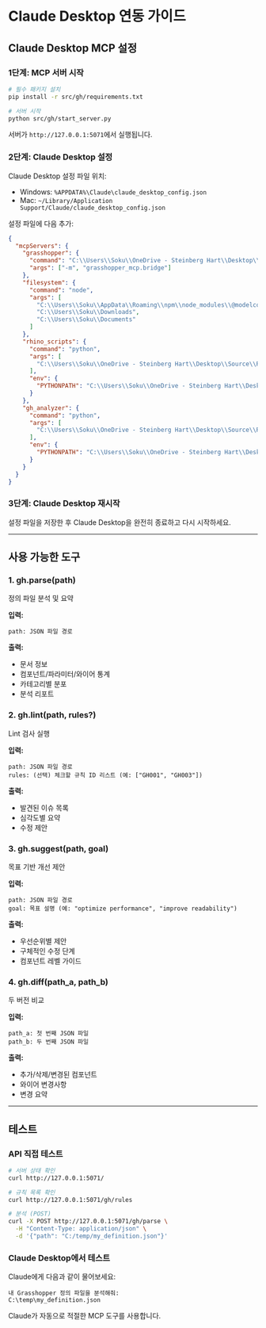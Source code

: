 # Claude Desktop 연동 가이드

## Claude Desktop MCP 설정

### 1단계: MCP 서버 시작

```bash
# 필수 패키지 설치
pip install -r src/gh/requirements.txt

# 서버 시작
python src/gh/start_server.py
```

서버가 `http://127.0.0.1:5071`에서 실행됩니다.

### 2단계: Claude Desktop 설정

Claude Desktop 설정 파일 위치:
- Windows: `%APPDATA%\Claude\claude_desktop_config.json`
- Mac: `~/Library/Application Support/Claude/claude_desktop_config.json`

설정 파일에 다음 추가:

```json
{
  "mcpServers": {
    "grasshopper": {
      "command": "C:\\Users\\Soku\\OneDrive - Steinberg Hart\\Desktop\\Source\\Grasshopper-mcp\\.venv\\Scripts\\python.exe",
      "args": ["-m", "grasshopper_mcp.bridge"]
    },
    "filesystem": {
      "command": "node",
      "args": [
        "C:\\Users\\Soku\\AppData\\Roaming\\npm\\node_modules\\@modelcontextprotocol\\server-filesystem\\dist\\index.js",
        "C:\\Users\\Soku\\Downloads",
        "C:\\Users\\Soku\\Documents"
      ]
    },
    "rhino_scripts": {
      "command": "python",
      "args": [
        "C:\\Users\\Soku\\OneDrive - Steinberg Hart\\Desktop\\Source\\RhinoScripts\\vscode_mcp_server.py"
      ],
      "env": {
        "PYTHONPATH": "C:\\Users\\Soku\\OneDrive - Steinberg Hart\\Desktop\\Source\\RhinoScripts"
      }
    },
    "gh_analyzer": {
      "command": "python",
      "args": [
        "C:\\Users\\Soku\\OneDrive - Steinberg Hart\\Desktop\\Source\\RhinoScripts\\src\\gh\\mcp_server.py"
      ],
      "env": {
        "PYTHONPATH": "C:\\Users\\Soku\\OneDrive - Steinberg Hart\\Desktop\\Source\\RhinoScripts"
      }
    }
  }
}
```

### 3단계: Claude Desktop 재시작

설정 파일을 저장한 후 Claude Desktop을 완전히 종료하고 다시 시작하세요.

---

## 사용 가능한 도구

### 1. gh.parse(path)
정의 파일 분석 및 요약

**입력:**
```
path: JSON 파일 경로
```

**출력:**
- 문서 정보
- 컴포넌트/파라미터/와이어 통계
- 카테고리별 분포
- 분석 리포트

### 2. gh.lint(path, rules?)
Lint 검사 실행

**입력:**
```
path: JSON 파일 경로
rules: (선택) 체크할 규칙 ID 리스트 (예: ["GH001", "GH003"])
```

**출력:**
- 발견된 이슈 목록
- 심각도별 요약
- 수정 제안

### 3. gh.suggest(path, goal)
목표 기반 개선 제안

**입력:**
```
path: JSON 파일 경로
goal: 목표 설명 (예: "optimize performance", "improve readability")
```

**출력:**
- 우선순위별 제안
- 구체적인 수정 단계
- 컴포넌트 레벨 가이드

### 4. gh.diff(path_a, path_b)
두 버전 비교

**입력:**
```
path_a: 첫 번째 JSON 파일
path_b: 두 번째 JSON 파일
```

**출력:**
- 추가/삭제/변경된 컴포넌트
- 와이어 변경사항
- 변경 요약

---

## 테스트

### API 직접 테스트

```bash
# 서버 상태 확인
curl http://127.0.0.1:5071/

# 규칙 목록 확인
curl http://127.0.0.1:5071/gh/rules

# 분석 (POST)
curl -X POST http://127.0.0.1:5071/gh/parse \
  -H "Content-Type: application/json" \
  -d '{"path": "C:/temp/my_definition.json"}'
```

### Claude Desktop에서 테스트

Claude에게 다음과 같이 물어보세요:

```
내 Grasshopper 정의 파일을 분석해줘:
C:\temp\my_definition.json
```

Claude가 자동으로 적절한 MCP 도구를 사용합니다.
